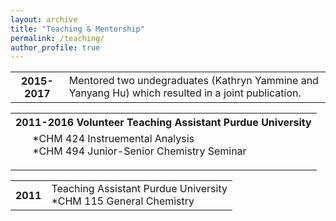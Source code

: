 ```yaml
---
layout: archive
title: "Teaching & Mentorship"
permalink: /teaching/
author_profile: true
---
```


<table>
 <tr><th>2015-2017</th><td>
    Mentored two undegraduates (Kathryn Yammine and Yanyang Hu) which resulted in a joint publication.
  </td></tr>

<table>
 <tr><th>2011-2016 Volunteer Teaching Assistant Purdue University</th></tr>
  <tr><td colspan="2">
<ul style="margin-top:0px; padding-top:0px">
   *CHM 424 Instruemental Analysis<br>
   *CHM 494 Junior-Senior Chemistry Seminar
</ul>
</td></tr>

<table>
 <tr><th>2011</th><td>
    Teaching Assistant Purdue University<br>
   *CHM 115 General Chemistry
  </td></tr>
